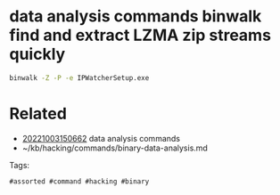 # data analysis commands binwalk find and extract LZMA zip streams quickly
```bash
binwalk -Z -P -e IPWatcherSetup.exe
```

# Related

- [20221003150662](/zet/20221003150662/README.md) data analysis commands
- ~/kb/hacking/commands/binary-data-analysis.md

Tags:

    #assorted #command #hacking #binary
